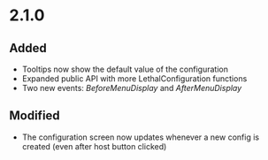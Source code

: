 # 2.1.0

## Added

-   Tooltips now show the default value of the configuration
-   Expanded public API with more LethalConfiguration functions
-   Two new events: _BeforeMenuDisplay_ and _AfterMenuDisplay_

## Modified

-   The configuration screen now updates whenever a new config is created (even after host button clicked)
